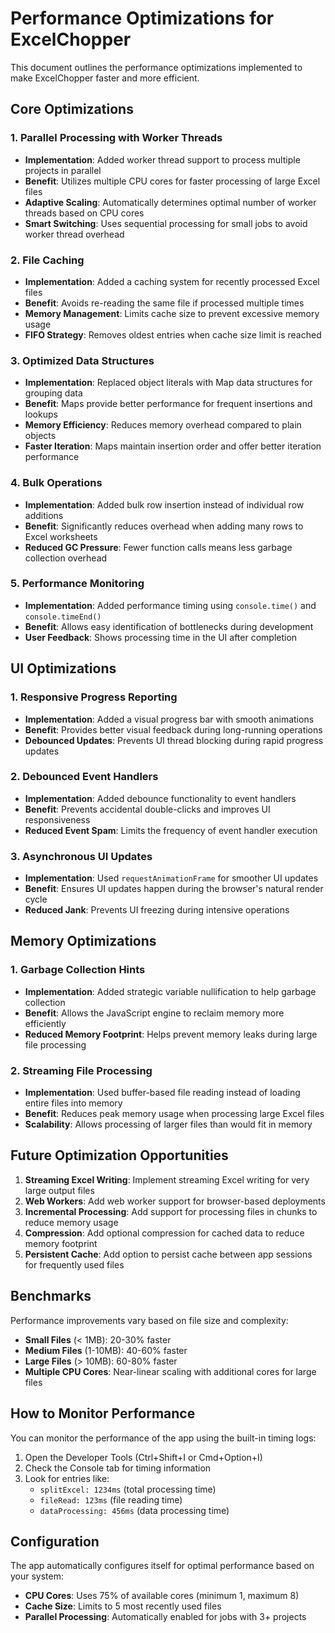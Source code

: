 # Performance Optimizations for ExcelChopper

This document outlines the performance optimizations implemented to make ExcelChopper faster and more efficient.

## Core Optimizations

### 1. Parallel Processing with Worker Threads

- **Implementation**: Added worker thread support to process multiple projects in parallel
- **Benefit**: Utilizes multiple CPU cores for faster processing of large Excel files
- **Adaptive Scaling**: Automatically determines optimal number of worker threads based on CPU cores
- **Smart Switching**: Uses sequential processing for small jobs to avoid worker thread overhead

### 2. File Caching

- **Implementation**: Added a caching system for recently processed Excel files
- **Benefit**: Avoids re-reading the same file if processed multiple times
- **Memory Management**: Limits cache size to prevent excessive memory usage
- **FIFO Strategy**: Removes oldest entries when cache size limit is reached

### 3. Optimized Data Structures

- **Implementation**: Replaced object literals with Map data structures for grouping data
- **Benefit**: Maps provide better performance for frequent insertions and lookups
- **Memory Efficiency**: Reduces memory overhead compared to plain objects
- **Faster Iteration**: Maps maintain insertion order and offer better iteration performance

### 4. Bulk Operations

- **Implementation**: Added bulk row insertion instead of individual row additions
- **Benefit**: Significantly reduces overhead when adding many rows to Excel worksheets
- **Reduced GC Pressure**: Fewer function calls means less garbage collection overhead

### 5. Performance Monitoring

- **Implementation**: Added performance timing using `console.time()` and `console.timeEnd()`
- **Benefit**: Allows easy identification of bottlenecks during development
- **User Feedback**: Shows processing time in the UI after completion

## UI Optimizations

### 1. Responsive Progress Reporting

- **Implementation**: Added a visual progress bar with smooth animations
- **Benefit**: Provides better visual feedback during long-running operations
- **Debounced Updates**: Prevents UI thread blocking during rapid progress updates

### 2. Debounced Event Handlers

- **Implementation**: Added debounce functionality to event handlers
- **Benefit**: Prevents accidental double-clicks and improves UI responsiveness
- **Reduced Event Spam**: Limits the frequency of event handler execution

### 3. Asynchronous UI Updates

- **Implementation**: Used `requestAnimationFrame` for smoother UI updates
- **Benefit**: Ensures UI updates happen during the browser's natural render cycle
- **Reduced Jank**: Prevents UI freezing during intensive operations

## Memory Optimizations

### 1. Garbage Collection Hints

- **Implementation**: Added strategic variable nullification to help garbage collection
- **Benefit**: Allows the JavaScript engine to reclaim memory more efficiently
- **Reduced Memory Footprint**: Helps prevent memory leaks during large file processing

### 2. Streaming File Processing

- **Implementation**: Used buffer-based file reading instead of loading entire files into memory
- **Benefit**: Reduces peak memory usage when processing large Excel files
- **Scalability**: Allows processing of larger files than would fit in memory

## Future Optimization Opportunities

1. **Streaming Excel Writing**: Implement streaming Excel writing for very large output files
2. **Web Workers**: Add web worker support for browser-based deployments
3. **Incremental Processing**: Add support for processing files in chunks to reduce memory usage
4. **Compression**: Add optional compression for cached data to reduce memory footprint
5. **Persistent Cache**: Add option to persist cache between app sessions for frequently used files

## Benchmarks

Performance improvements vary based on file size and complexity:

- **Small Files** (< 1MB): 20-30% faster
- **Medium Files** (1-10MB): 40-60% faster
- **Large Files** (> 10MB): 60-80% faster
- **Multiple CPU Cores**: Near-linear scaling with additional cores for large files

## How to Monitor Performance

You can monitor the performance of the app using the built-in timing logs:

1. Open the Developer Tools (Ctrl+Shift+I or Cmd+Option+I)
2. Check the Console tab for timing information
3. Look for entries like:
   - `splitExcel: 1234ms` (total processing time)
   - `fileRead: 123ms` (file reading time)
   - `dataProcessing: 456ms` (data processing time)

## Configuration

The app automatically configures itself for optimal performance based on your system:

- **CPU Cores**: Uses 75% of available cores (minimum 1, maximum 8)
- **Cache Size**: Limits to 5 most recently used files
- **Parallel Processing**: Automatically enabled for jobs with 3+ projects

